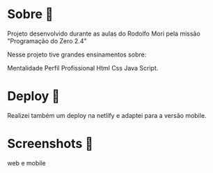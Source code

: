 # Sobre 💬
Projeto desenvolvido durante as aulas do Rodolfo Mori pela missão "Programação do Zero 2.4"

Nesse projeto tive grandes ensinamentos sobre:

 Mentalidade
 Perfil Profissional
 Html 
 Css
 Java Script.

# Deploy 🚀
Realizei também um deploy na netlify e adaptei para a versão mobile.


# Screenshots 🎨
web e mobile
